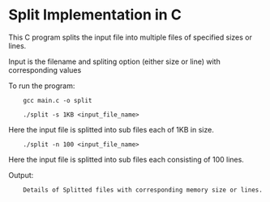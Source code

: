 # Split Implementation in C

This C program splits the input file into multiple files of specified sizes or lines.

Input is the filename and spliting option (either size or line) with corresponding values

To run the program:

        gcc main.c -o split
        
        ./split -s 1KB <input_file_name>
        
Here the input file is splitted into sub files each of 1KB in size.

        ./split -n 100 <input_file_name>
        
Here the input file is splitted into sub files each consisting of 100 lines.

Output:

        Details of Splitted files with corresponding memory size or lines.
